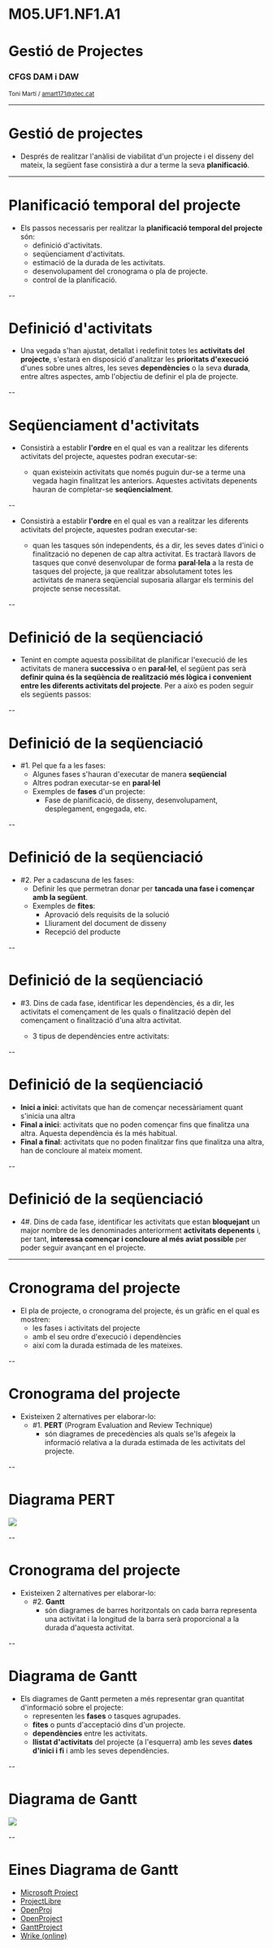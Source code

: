 <!-- .slide: class="intro" -->
# M05.UF1.NF1.A1
# Gestió de Projectes
### CFGS DAM i DAW
<small>Toni Martí / <amart171@xtec.cat></small>

---

# Gestió de projectes

- Després de realitzar l'anàlisi de viabilitat d'un projecte i el disseny del mateix, la següent fase consistirà a dur a terme
la seva **planificació**.

---

# Planificació temporal del projecte

- Els passos necessaris per realitzar la **planificació temporal del projecte** són:
    * definició d'activitats.
    * seqüenciament d'activitats.
    * estimació de la durada de les activitats.
    * desenvolupament del cronograma o pla de projecte.
    * control de la planificació.

--

# Definició d'activitats

- Una vegada s'han ajustat, detallat i redefinit totes les **activitats del projecte**, s'estarà en disposició d'analitzar
les **prioritats d'execució** d'unes sobre unes altres, les seves **dependències** o la seva **durada**, entre altres aspectes, amb
l'objectiu de definir el pla de projecte.

--

# Seqüenciament d'activitats

- Consistirà a establir **l'ordre** en el qual es van a realitzar les diferents activitats del projecte, aquestes podran executar-se:

    - quan existeixin activitats que només puguin dur-se a terme una vegada hagin finalitzat les anteriors. Aquestes activitats depenents hauran de completar-se **seqüencialment**.

--

- Consistirà a establir **l'ordre** en el qual es van a realitzar les diferents activitats del projecte, aquestes podran executar-se:

    - quan les tasques són independents, és a dir, les seves dates d'inici o finalització no depenen de cap altra activitat. Es tractarà llavors de tasques que convé desenvolupar de forma **paral·lela** a la resta de tasques del projecte, ja que realitzar absolutament totes les activitats de manera seqüencial suposaria allargar els terminis del projecte sense necessitat.

--

# Definició de la seqüenciació

- Tenint en compte aquesta possibilitat de planificar l'execució de les activitats de manera **successiva** o en **paral·lel**,
el següent pas serà **definir quina és la seqüència de realització més lògica i convenient entre les diferents activitats del projecte**. Per a això es poden seguir els següents passos:

--

# Definició de la seqüenciació

- #1. Pel que fa a les fases:
    - Algunes fases s'hauran d'executar de manera **seqüencial**
    - Altres podran executar-se en **paral·lel**
    - Exemples de **fases** d'un projecte:
        - Fase de planificació, de disseny, desenvolupament,
desplegament, engegada, etc.

--

# Definició de la seqüenciació

- #2. Per a cadascuna de les fases:
    - Definir les que permetran donar per **tancada una fase i començar amb la següent**.
    - Exemples de **fites**:
        - Aprovació dels requisits de la solució
        - Lliurament del document de disseny
        - Recepció del producte

--

# Definició de la seqüenciació

- #3. Dins de cada fase, identificar les dependències, és a dir, les activitats el començament de les quals o finalització depèn del començament o finalització d'una altra activitat.

    - 3 tipus de dependències entre activitats:

--

# Definició de la seqüenciació

- **Inici a inici**: activitats que han de començar necessàriament quant s'inicia una altra
- **Final a inici**: activitats que no poden començar fins que finalitza una altra. Aquesta dependència és la més habitual.
- **Final a final**: activitats que no poden finalitzar fins que finalitza una altra, han de concloure al mateix moment.

--

# Definició de la seqüenciació

- 4#. Dins de cada fase, identificar les activitats que estan **bloquejant** un major nombre de les denominades anteriorment **activitats depenents** i, per tant, **interessa començar i concloure al més aviat possible** per poder seguir avançant en el projecte.

---

# Cronograma del projecte

- El pla de projecte, o cronograma del projecte, és un gràfic en el qual es mostren:
    - les fases i activitats del projecte
    - amb el seu ordre d'execució i dependències
    - així com la durada estimada de les mateixes.

--

# Cronograma del projecte

- Existeixen 2 alternatives per elaborar-lo:
    - #1. **PERT** (Program Evaluation and Review Technique)
        - són diagrames de precedències als quals se'ls afegeix la informació relativa a la durada estimada de les activitats del projecte.

--

# Diagrama PERT

<img src="img/pert01.png">

--

# Cronograma del projecte

- Existeixen 2 alternatives per elaborar-lo:
    - #2. **Gantt**
        - són diagrames de barres horitzontals on cada barra representa una activitat i la longitud de la barra serà proporcional a la durada d'aquesta activitat.

--

# Diagrama de Gantt

- Els diagrames de Gantt permeten a més representar gran quantitat d'informació sobre el projecte:
    - representen les **fases** o tasques agrupades.
    - **fites** o punts d'acceptació dins d'un projecte.
    - **dependències** entre les activitats.
    - **llistat d'activitats** del projecte (a l'esquerra) amb les seves **dates d'inici i fi** i amb les seves dependències.

--

# Diagrama de Gantt

<img src="img/gantt01.png">

--

# Eines Diagrama de Gantt

- [Microsoft Project](https://products.office.com/es-es/project/project-and-portfolio-management-software)
- [ProjectLibre](https://www.projectlibre.com/)
- [OpenProj](https://sourceforge.net/projects/openproj/)
- [OpenProject](https://www.openproject.org/)
- [GanttProject](http://www.ganttproject.biz/)
- [Wrike (online)](https://www.wrike.com)
